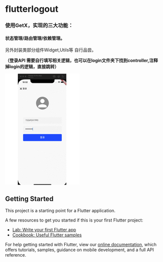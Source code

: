 # flutterlogout

### 使用GetX，实现的三大功能：

#### 状态管理/路由管理/依赖管理。

另外封装类部分组件Widget,Utils等 自行品尝。

**（登录API 需要自行填写相关逻辑，也可以在login文件夹下找到controller,注释掉login的逻辑，直接跳转）**



![买瓜~~](https://github.com/PhoenixLeeSin/LeeImages/blob/master/uPic/aa.gif)



## Getting Started

This project is a starting point for a Flutter application.

A few resources to get you started if this is your first Flutter project:

- [Lab: Write your first Flutter app](https://flutter.dev/docs/get-started/codelab)
- [Cookbook: Useful Flutter samples](https://flutter.dev/docs/cookbook)

For help getting started with Flutter, view our
[online documentation](https://flutter.dev/docs), which offers tutorials,
samples, guidance on mobile development, and a full API reference.

